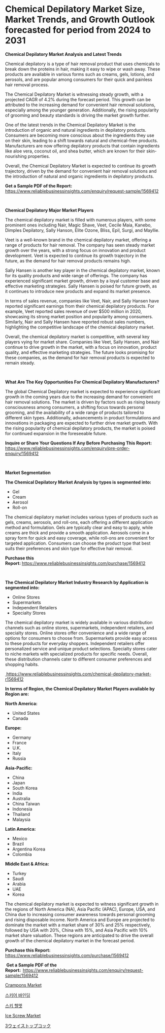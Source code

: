 <p><h1>Chemical Depilatory Market Size, Market Trends, and Growth Outlook forecasted for period from 2024 to 2031</h1></p><p><strong>Chemical Depilatory Market Analysis and Latest Trends</strong></p>
<p><p>Chemical depilatory is a type of hair removal product that uses chemicals to break down the proteins in hair, making it easy to wipe or wash away. These products are available in various forms such as creams, gels, lotions, and aerosols, and are popular among consumers for their quick and painless hair removal process.</p><p>The Chemical Depilatory Market is witnessing steady growth, with a projected CAGR of 4.2% during the forecast period. This growth can be attributed to the increasing demand for convenient hair removal solutions, especially among the younger generation. Additionally, the rising popularity of grooming and beauty standards is driving the market growth further.</p><p>One of the latest trends in the Chemical Depilatory Market is the introduction of organic and natural ingredients in depilatory products. Consumers are becoming more conscious about the ingredients they use on their skin, leading to a shift towards natural and chemical-free products. Manufacturers are now offering depilatory products that contain ingredients like aloe vera, coconut oil, and shea butter, which are known for their skin-nourishing properties.</p><p>Overall, the Chemical Depilatory Market is expected to continue its growth trajectory, driven by the demand for convenient hair removal solutions and the introduction of natural and organic ingredients in depilatory products.</p></p>
<p><strong>Get a Sample PDF of the Report:&nbsp;</strong> <a href="https://www.reliablebusinessinsights.com/enquiry/request-sample/1569412">https://www.reliablebusinessinsights.com/enquiry/request-sample/1569412</a></p>
<p>&nbsp;</p>
<p><strong>Chemical Depilatory Major Market Players</strong></p>
<p><p>The chemical depilatory market is filled with numerous players, with some prominent ones including Nair, Magic Shave, Veet, Cecile Maia, Kanebo, Dimples Depilatory, Sally Hanson, Elite Ozone, Bliss, Epil, Surgi, and Mayllie. </p><p>Veet is a well-known brand in the chemical depilatory market, offering a range of products for hair removal. The company has seen steady market growth over the years, with a strong focus on innovation and product development. Veet is expected to continue its growth trajectory in the future, as the demand for hair removal products remains high.</p><p>Sally Hansen is another key player in the chemical depilatory market, known for its quality products and wide range of offerings. The company has experienced significant market growth, driven by a loyal customer base and effective marketing strategies. Sally Hansen is poised for future growth, as it continues to introduce new products and expand its market presence.</p><p>In terms of sales revenue, companies like Veet, Nair, and Sally Hansen have reported significant earnings from their chemical depilatory products. For example, Veet reported sales revenue of over $500 million in 2020, showcasing its strong market position and popularity among consumers. Similarly, Nair and Sally Hansen have reported robust sales numbers, highlighting the competitive landscape of the chemical depilatory market.</p><p>Overall, the chemical depilatory market is competitive, with several key players vying for market share. Companies like Veet, Sally Hansen, and Nair continue to drive growth in the market, with a focus on innovation, product quality, and effective marketing strategies. The future looks promising for these companies, as the demand for hair removal products is expected to remain steady.</p></p>
<p>&nbsp;</p>
<p><strong>What Are The Key Opportunities For Chemical Depilatory Manufacturers?</strong></p>
<p><p>The global Chemical Depilatory market is expected to experience significant growth in the coming years due to the increasing demand for convenient hair removal solutions. The market is driven by factors such as rising beauty consciousness among consumers, a shifting focus towards personal grooming, and the availability of a wide range of products tailored to different skin types. Additionally, advancements in product formulations and innovations in packaging are expected to further drive market growth. With the rising popularity of chemical depilatory products, the market is poised for continued expansion in the foreseeable future.</p></p>
<p><strong>Inquire or Share Your Questions If Any Before Purchasing This Report:</strong> <a href="https://www.reliablebusinessinsights.com/enquiry/pre-order-enquiry/1569412">https://www.reliablebusinessinsights.com/enquiry/pre-order-enquiry/1569412</a></p>
<p>&nbsp;</p>
<p><strong>Market Segmentation</strong></p>
<p><strong>The Chemical Depilatory Market Analysis by types is segmented into:</strong></p>
<p><ul><li>Gel</li><li>Cream</li><li>Aerosol</li><li>Roll-on</li></ul></p>
<p><p>The chemical depilatory market includes various types of products such as gels, creams, aerosols, and roll-ons, each offering a different application method and formulation. Gels are typically clear and easy to apply, while creams are thick and provide a smooth application. Aerosols come in a spray form for quick and easy coverage, while roll-ons are convenient for targeted application. Consumers can choose the product type that best suits their preferences and skin type for effective hair removal.</p></p>
<p><strong>Purchase this Report:&nbsp;</strong><a href="https://www.reliablebusinessinsights.com/purchase/1569412">https://www.reliablebusinessinsights.com/purchase/1569412</a></p>
<p>&nbsp;</p>
<p><strong>The Chemical Depilatory Market Industry Research by Application is segmented into:</strong></p>
<p><ul><li>Online Stores</li><li>Supermarkets</li><li>Independent Retailers</li><li>Specialty Stores</li></ul></p>
<p><p>The chemical depilatory market is widely available in various distribution channels such as online stores, supermarkets, independent retailers, and specialty stores. Online stores offer convenience and a wide range of options for consumers to choose from. Supermarkets provide easy access to these products for everyday shoppers. Independent retailers offer personalized service and unique product selections. Specialty stores cater to niche markets with specialized products for specific needs. Overall, these distribution channels cater to different consumer preferences and shopping habits.</p></p>
<p><a href="https://www.reliablebusinessinsights.com/chemical-depilatory-market-r1569412">&nbsp;https://www.reliablebusinessinsights.com/chemical-depilatory-market-r1569412</a></p>
<p><strong>In terms of Region, the Chemical Depilatory Market Players available by Region are:</strong></p>
<p>
    <p> <strong> North America: </strong>
        <ul>
            <li>United States</li>
            <li>Canada</li>
        </ul>
        </p> 
    <p> <strong> Europe: </strong>
        <ul>
            <li>Germany</li>
            <li>France</li>
            <li>U.K.</li>
            <li>Italy</li>
            <li>Russia</li>
        </ul>
        </p> 
    <p> <strong> Asia-Pacific: </strong>
        <ul>
            <li>China</li>
            <li>Japan</li>
            <li>South Korea</li>
            <li>India</li>
            <li>Australia</li>
            <li>China Taiwan</li>
            <li>Indonesia</li>
            <li>Thailand</li>
            <li>Malaysia</li>
        </ul>
        </p> 
    <p> <strong> Latin America: </strong>
        <ul>
            <li>Mexico</li>
            <li>Brazil</li>
            <li>Argentina Korea</li>
            <li>Colombia</li>
        </ul>
        </p> 
    <p> <strong> Middle East & Africa: </strong>
        <ul>
            <li>Turkey</li>
            <li>Saudi</li>
            <li>Arabia</li>
            <li>UAE</li>
            <li>Korea</li>
        </ul>
    </p>
    </p>
<p><p>The chemical depilatory market is expected to witness significant growth in the regions of North America (NA), Asia Pacific (APAC), Europe, USA, and China due to increasing consumer awareness towards personal grooming and rising disposable income. North America and Europe are projected to dominate the market with a market share of 30% and 25% respectively, followed by USA with 20%, China with 15%, and Asia Pacific with 10% market share valuation. These regions are anticipated to drive the overall growth of the chemical depilatory market in the forecast period.</p></p>
<p><strong>Purchase this Report: </strong><a href="https://www.reliablebusinessinsights.com/purchase/1569412">https://www.reliablebusinessinsights.com/purchase/1569412</a></p>
<p>&nbsp;<strong>Get a Sample PDF of the Report:&nbsp;&nbsp;</strong><a href="https://www.reliablebusinessinsights.com/enquiry/request-sample/1569412">https://www.reliablebusinessinsights.com/enquiry/request-sample/1569412</a></p>
<p><strong></strong></p>
<p><p><a href="https://github.com/peachesmcdowel1/Market-Research-Report-List-3/blob/main/crampons-market.md">Crampons Market</a></p><p><a href="https://github.com/hook46569/Market-Research-Report-List-1/blob/main/2598166103160.md">스키어 바인딩</a></p><p><a href="https://github.com/admichael111/Market-Research-Report-List-1/blob/main/2258884103161.md">스키 헬멧</a></p><p><a href="https://github.com/redneck06/Market-Research-Report-List-3/blob/main/ice-screw-market.md">Ice Screw Market</a></p><p><a href="https://github.com/WhitneyMurphy1982/Market-Research-Report-List-1/blob/main/3410734108427.md">3ウェイストップコック</a></p></p>